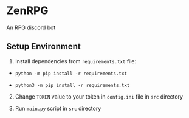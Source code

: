 # ZenRPG

An RPG discord bot

## Setup Environment

1. Install dependencies from `requirements.txt` file:

- `python -m pip install -r requirements.txt`

- `python3 -m pip install -r requirements.txt`

2. Change `TOKEN` value to your token in `config.ini` file in `src` directory

3. Run `main.py` script in `src` directory
